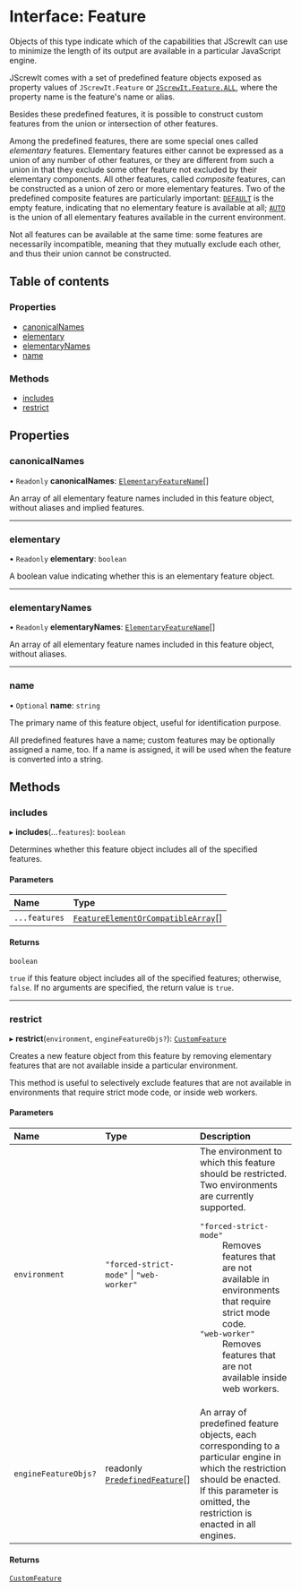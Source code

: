 # Interface: Feature

Objects of this type indicate which of the capabilities that JScrewIt can use to minimize the
length of its output are available in a particular JavaScript engine.

JScrewIt comes with a set of predefined feature objects exposed as property values of
`JScrewIt.Feature` or [`JScrewIt.Feature.ALL`](FeatureConstructor.md#all), where the property name is the feature's
name or alias.

Besides these predefined features, it is possible to construct custom features from the union or
intersection of other features.

Among the predefined features, there are some special ones called *elementary* features.
Elementary features either cannot be expressed as a union of any number of other features, or
they are different from such a union in that they exclude some other feature not excluded by
their elementary components.
All other features, called *composite* features, can be constructed as a union of zero or more
elementary features.
Two of the predefined composite features are particularly important: <code>[DEFAULT](FeatureConstructor.md#default)</code> is
the empty feature, indicating that no elementary feature is available at all;
<code>[AUTO](FeatureConstructor.md#auto)</code> is the union of all elementary features available in the current
environment.

Not all features can be available at the same time: some features are necessarily incompatible,
meaning that they mutually exclude each other, and thus their union cannot be constructed.

## Table of contents

### Properties

- [canonicalNames](Feature.md#canonicalnames)
- [elementary](Feature.md#elementary)
- [elementaryNames](Feature.md#elementarynames)
- [name](Feature.md#name)

### Methods

- [includes](Feature.md#includes)
- [restrict](Feature.md#restrict)

## Properties

### canonicalNames

• `Readonly` **canonicalNames**: [`ElementaryFeatureName`](../README.md#elementaryfeaturename)[]

An array of all elementary feature names included in this feature object, without aliases and
implied features.

___

### elementary

• `Readonly` **elementary**: `boolean`

A boolean value indicating whether this is an elementary feature object.

___

### elementaryNames

• `Readonly` **elementaryNames**: [`ElementaryFeatureName`](../README.md#elementaryfeaturename)[]

An array of all elementary feature names included in this feature object, without aliases.

___

### name

• `Optional` **name**: `string`

The primary name of this feature object, useful for identification purpose.

All predefined features have a name; custom features may be optionally assigned a name, too.
If a name is assigned, it will be used when the feature is converted into a string.

## Methods

### includes

▸ **includes**(...`features`): `boolean`

Determines whether this feature object includes all of the specified features.

#### Parameters

| Name | Type |
| :------ | :------ |
| `...features` | [`FeatureElementOrCompatibleArray`](../README.md#featureelementorcompatiblearray)[] |

#### Returns

`boolean`

`true` if this feature object includes all of the specified features; otherwise, `false`.
If no arguments are specified, the return value is `true`.

___

### restrict

▸ **restrict**(`environment`, `engineFeatureObjs?`): [`CustomFeature`](CustomFeature.md)

Creates a new feature object from this feature by removing elementary features that are not
available inside a particular environment.

This method is useful to selectively exclude features that are not available in environments
that require strict mode code, or inside web workers.

#### Parameters

| Name | Type | Description |
| :------ | :------ | :------ |
| `environment` | ``"forced-strict-mode"`` \| ``"web-worker"`` | The environment to which this feature should be restricted. Two environments are currently supported.  <dl>  <dt><code>"forced-strict-mode"</code></dt> <dd> Removes features that are not available in environments that require strict mode code. </dd>  <dt><code>"web-worker"</code></dt> <dd>Removes features that are not available inside web workers.</dd>  </dl> |
| `engineFeatureObjs?` | readonly [`PredefinedFeature`](PredefinedFeature.md)[] | An array of predefined feature objects, each corresponding to a particular engine in which the restriction should be enacted. If this parameter is omitted, the restriction is enacted in all engines. |

#### Returns

[`CustomFeature`](CustomFeature.md)
